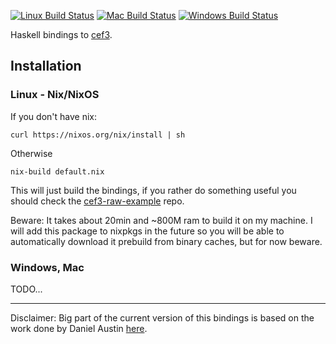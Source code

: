 [![Linux Build Status][linux-build-icon]][linux-build]  [![Mac Build Status][mac-build-icon]][mac-build]  [![Windows Build Status][windows-build-icon]][windows-build]

Haskell bindings to [cef3][cef3].

## Installation

### Linux - Nix/NixOS

If you don't have nix:

```
curl https://nixos.org/nix/install | sh
```

Otherwise

```
nix-build default.nix
```

This will just build the bindings, if you rather do something useful
you should check the [cef3-raw-example][example] repo.

Beware:
It takes about 20min and ~800M ram to build it on my machine.
I will add this package to nixpkgs in the future so you will be able
to automatically download it prebuild from binary caches, but for now
beware.

### Windows, Mac
TODO...

---

Disclaimer: Big part of the current version of this bindings is based
on the work done by Daniel Austin [here][bindings-cef3].

[cef3]: https://bitbucket.org/chromiumembedded/cef
[example]: https://github.com/haskell-ui/cef3-raw-example
[bindings-cef3]: https://github.com/fluffynukeit/bindings-cef3

[linux-build-icon]: https://img.shields.io/travis/haskell-ui/cef3-raw/master.svg?label=Linux%20build
[linux-build]: https://travis-ci.org/haskell-ui/cef3-raw
[mac-build-icon]: https://img.shields.io/badge/Mac%20build-TODO-lightgrey.svg
[mac-build]: https://github.com/haskell-ui/cef3-raw
[windows-build-icon]: https://img.shields.io/appveyor/ci/MaxOw/cef3-raw/master.svg?label=Windows%20build
[windows-build]: https://ci.appveyor.com/project/MaxOw/cef3-raw
